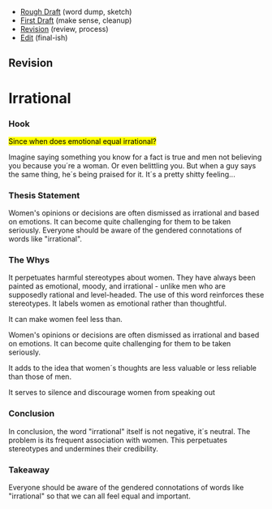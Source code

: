 - [Rough Draft](rough-draft.md) (word dump, sketch)
- [First Draft](first-draft.md) (make sense, cleanup)
- [Revision](revision.md) (review, process)
- [Edit](index.md) (final-ish)

## Revision

# Irrational

### Hook

<mark>Since when does emotional equal irrational?</mark>

Imagine saying something you know for a fact is true and men not believing you because you´re a woman. Or even belittling you. But when a guy says the same thing, he´s being praised for it. 
It´s a pretty shitty feeling...


### Thesis Statement

Women's opinions or decisions are often dismissed as irrational and based on emotions. It can become quite challenging for them to be taken seriously. Everyone should be aware of the gendered connotations of words like "irrational".

### The Whys

It perpetuates harmful stereotypes about women. They have always been painted as emotional, moody, and irrational - unlike men who are supposedly rational and level-headed. The use of this word reinforces these stereotypes. It labels women as emotional rather than thoughtful. 

It can make women feel less than.

Women's opinions or decisions are often dismissed as irrational and based on emotions. It can become quite challenging for them to be taken seriously.

It adds to the idea that women´s thoughts are less valuable or less reliable than those of men.

It serves to silence and discourage women from speaking out

### Conclusion

In conclusion, the word "irrational" itself is not negative, it´s neutral. The problem is its frequent association with women. This perpetuates stereotypes and undermines their credibility.

### Takeaway

Everyone should be aware of the gendered connotations of words like "irrational" so that we can all feel equal and important.
